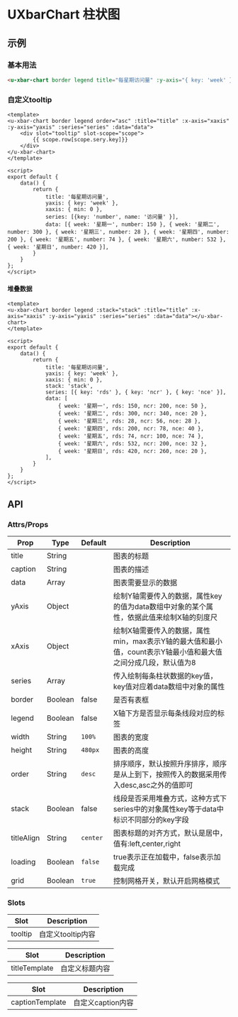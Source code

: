 # UXbarChart 柱状图

## 示例
### 基本用法

``` html
<u-xbar-chart border legend title="每星期访问量" :y-axis="{ key: 'week' }" :x-axis="{ min: 0 }" :series="[{key: 'number', name: '访问量' }]" :data="[{ week: '星期一', number: 150 }, { week: '星期二', number: 300 }, { week: '星期三', number: 28 }, { week: '星期四', number: 200 }, { week: '星期五', number: 74 }, { week: '星期六', number: 532 }, { week: '星期日', number: 420 }]"></u-xbar-chart>
```

### 自定义tooltip


``` vue
<template>
<u-xbar-chart border legend order="asc" :title="title" :x-axis="xaxis" :y-axis="yaxis" :series="series" :data="data">
    <div slot="tooltip" slot-scope="scope">
        {{ scope.row[scope.sery.key]}}
    </div>
</u-xbar-chart>
</template>

<script>
export default {
    data() {
        return {
            title: '每星期访问量',
            yaxis: { key: 'week' },
            xaxis: { min: 0 },
            series: [{key: 'number', name: '访问量' }],
            data: [{ week: '星期一', number: 150 }, { week: '星期二', number: 300 }, { week: '星期三', number: 28 }, { week: '星期四', number: 200 }, { week: '星期五', number: 74 }, { week: '星期六', number: 532 }, { week: '星期日', number: 420 }],
        }
    }
};
</script>
```

#### 堆叠数据

``` vue
<template>
<u-xbar-chart border legend :stack="stack" :title="title" :x-axis="xaxis" :y-axis="yaxis" :series="series" :data="data"></u-xbar-chart>
</template>

<script>
export default {
    data() {
        return {
            title: '每星期访问量',
            yaxis: { key: 'week' },
            xaxis: { min: 0 },
            stack: 'stack',
            series: [{ key: 'rds' }, { key: 'ncr' }, { key: 'nce' }],
            data: [
                { week: '星期一', rds: 150, ncr: 200, nce: 50 },
                { week: '星期二', rds: 300, ncr: 340, nce: 20 },
                { week: '星期三', rds: 28, ncr: 56, nce: 28 },
                { week: '星期四', rds: 200, ncr: 78, nce: 40 },
                { week: '星期五', rds: 74, ncr: 100, nce: 74 },
                { week: '星期六', rds: 532, ncr: 200, nce: 32 },
                { week: '星期日', rds: 420, ncr: 260, nce: 20 },
            ],
        }
    }
};
</script>
```

## API

### Attrs/Props

| Prop | Type | Default | Description |
| --------- | ---- | ------- | ----------- |
| title | String |  | 图表的标题 |
| caption | String |  | 图表的描述 |
| data | Array |  | 图表需要显示的数据 |
| yAxis | Object | | 绘制Y轴需要传入的数据，属性key的值为data数组中对象的某个属性，依据此值来绘制X轴的刻度尺 |
| xAxis | Object | | 绘制X轴需要传入的数据，属性min，max表示Y轴的最大值和最小值，count表示Y轴最小值和最大值之间分成几段，默认值为8 |
| series | Array |  | 传入绘制每条柱状数据的key值，key值对应着data数组中对象的属性 |
| border | Boolean | false | 是否有表框 |
| legend | Boolean | false | X轴下方是否显示每条线段对应的标签 |
| width | String | `100%` | 图表的宽度 |
| height | String | `480px` | 图表的高度 |
| order | String | `desc` | 排序顺序，默认按照升序排序，顺序是从上到下，按照传入的数据采用传入desc,asc之外的值即可 |
| stack | Boolean | false | 线段是否采用堆叠方式，这种方式下series中的对象属性key等于data中标识不同部分的key字段 |
| titleAlign | String | `center` | 图表标题的对齐方式，默认是居中，值有:left,center,right |
| loading | Boolean | `false` | true表示正在加载中，false表示加载完成 |
| grid | Boolean | `true` | 控制网格开关，默认开启网格模式 |

### Slots

| Slot | Description |
| ---- | ----------- |
| tooltip | 自定义tooltip内容 |

| Slot | Description |
| ---- | ----------- |
| titleTemplate | 自定义标题内容 |

| Slot | Description |
| ---- | ----------- |
| captionTemplate | 自定义caption内容 |
